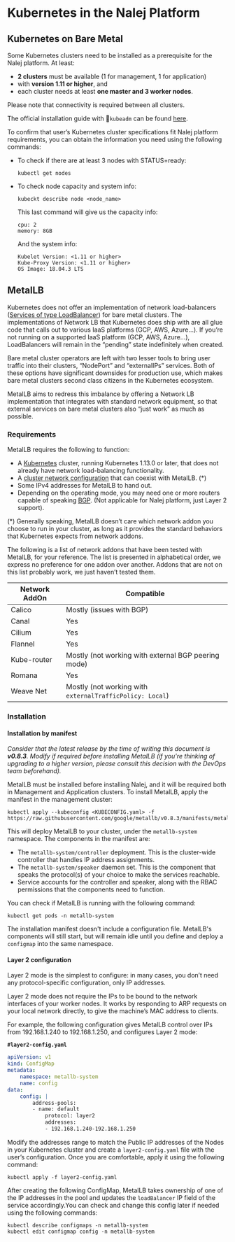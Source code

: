 # Kubernetes in the Nalej Platform

## Kubernetes on Bare Metal

Some Kubernetes clusters need to be installed as a prerequisite for the Nalej platform. At least:

-  **2 clusters** must be available (1 for management, 1 for application) 
- with **version 1.11 or higher**, and 
- each cluster needs at least **one master and 3 worker nodes**. 

Please note that connectivity is required between all clusters. 

The official installation guide with `kubeadm` can be found [here](https://kubernetes.io/docs/setup/production-environment/tools/kubeadm/install-kubeadm/).

To confirm that user’s Kubernetes cluster specifications fit Nalej platform requirements, you can obtain the information you need using the following commands:

- To check if there are at least 3 nodes with STATUS=ready:

  ```shell
  kubectl get nodes 
  ```

- To check node capacity and system info:

  ```shell
  kubeckt describe node <node_name>
  ```

  This last command will give us the capacity info:

  ```shell
  cpu: 2
  memory: 8GB
  ```

  And the system info:

  ```SHELL
  Kubelet Version: <1.11 or higher>
  Kube-Proxy Version: <1.11 or higher>
  OS Image: 18.04.3 LTS
  ```

## MetalLB

Kubernetes does not offer an implementation of network load-balancers ([Services of type LoadBalancer](https://kubernetes.io/docs/tasks/access-application-cluster/create-external-load-balancer/)) for bare metal clusters. The implementations of Network LB that Kubernetes does ship with are all glue code that calls out to various IaaS platforms (GCP, AWS, Azure…). If you’re not running on a supported IaaS platform (GCP, AWS, Azure…), LoadBalancers will remain in the “pending” state indefinitely when created.

Bare metal cluster operators are left with two lesser tools to bring user traffic into their clusters, “NodePort” and “externalIPs” services. Both of these options have significant downsides for production use, which makes bare metal clusters second class citizens in the Kubernetes ecosystem.

MetalLB aims to redress this imbalance by offering a Network LB implementation that integrates with standard network equipment, so that external services on bare metal clusters also “just work” as much as possible.

### Requirements

MetalLB requires the following to function:

- A [Kubernetes](https://kubernetes.io/) cluster, running Kubernetes 1.13.0 or later, that does not already have network load-balancing functionality.
- A [cluster network configuration](https://metallb.universe.tf/installation/network-addons/) that can coexist with MetalLB. (*)
- Some IPv4 addresses for MetalLB to hand out.
- Depending on the operating mode, you may need one or more routers capable of speaking [BGP](https://en.wikipedia.org/wiki/Border_Gateway_Protocol). (Not applicable for Nalej platform, just Layer 2 support).

(*) Generally speaking, MetalLB doesn’t care which network addon you choose to run in your cluster, as long as it provides the standard behaviors that Kubernetes expects from network addons. 

The following is a list of network addons that have been tested with MetalLB, for your reference. The list is presented in alphabetical order, we express no preference for one addon over another. Addons that are not on this list probably work, we just haven’t tested them.

| Network AddOn | Compatible                                               |
| ------------- | -------------------------------------------------------- |
| Calico        | Mostly (issues with BGP)                                 |
| Canal         | Yes                                                      |
| Cilium        | Yes                                                      |
| Flannel       | Yes                                                      |
| Kube-router   | Mostly (not working with external BGP peering mode)      |
| Romana        | Yes                                                      |
| Weave Net     | Mostly (not working with `externalTrafficPolicy: Local`) |

### Installation	

#### Installation by manifest

*Consider that the latest release by the time of writing this document is **v0.8.3**. Modify if required before installing MetalLB (if you're thinking of upgrading to a higher version, please consult this decision with the DevOps team beforehand).* 

MetalLB must be installed before installing Nalej, and it will be required both in Management and Application clusters. To install MetalLB, apply the manifest in the management cluster:

```shell
kubectl apply --kubeconfig <KUBECONFIG.yaml> -f https://raw.githubusercontent.com/google/metallb/v0.8.3/manifests/metallb.yaml
```

This will deploy MetalLB to your cluster, under the `metallb-system` namespace. The components in the manifest are:

- The `metallb-system/controller` deployment. This is the cluster-wide controller that handles IP address assignments.
- The `metallb-system/speaker` daemon set. This is the component that speaks the protocol(s) of your choice to make the services reachable.
- Service accounts for the controller and speaker, along with the RBAC permissions that the components need to function.

You can check if MetalLB is running with the following command:

```shell
kubectl get pods -n metallb-system
```

The installation manifest doesn't include a configuration file. MetalLB's components will still start, but will remain idle until you define and deploy a `configmap` into the same namespace.

#### Layer 2 configuration

Layer 2 mode is the simplest to configure: in many cases, you don’t need any protocol-specific configuration, only IP addresses.

Layer 2 mode does not require the IPs to be bound to the network interfaces of your worker nodes. It works by responding to ARP requests on your local network directly, to give the machine’s MAC address to clients.

For example, the following configuration gives MetalLB control over IPs from 192.168.1.240 to 192.168.1.250, and configures Layer 2 mode:

**`#layer2-config.yaml`**

```yaml
apiVersion: v1
kind: ConfigMap
metadata: 
	namespace: metallb-system 
	name: config
data: 
	config: |  
		address-pools:  
		- name: default   
			protocol: layer2   
			addresses:   
			- 192.168.1.240-192.168.1.250
```

Modify the addresses range to match the Public IP addresses of the Nodes in your Kubernetes cluster and create a `layer2-config.yaml` file with the user’s configuration. Once you are comfortable, apply it using the following command:

```shell
kubectl apply -f layer2-config.yaml
```

After creating the following ConfigMap, MetalLB takes ownership of one of the IP addresses in the pool and updates the `loadBalancer` IP field of the service accordingly.You can check and change this config later if needed using the following commands:

```shell
kubectl describe configmaps -n metallb-system
kubectl edit configmap config -n metallb-system
```

